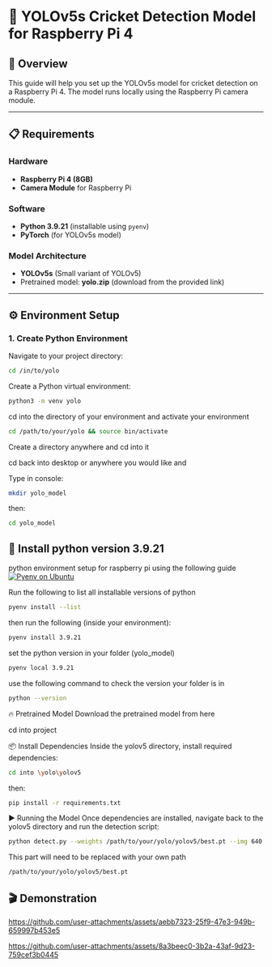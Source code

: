# 🦗 YOLOv5s Cricket Detection Model for Raspberry Pi 4

## 🚀 Overview
This guide will help you set up the YOLOv5s model for cricket detection on a Raspberry Pi 4. The model runs locally using the Raspberry Pi camera module.

---

## 📋 Requirements

### Hardware
- **Raspberry Pi 4 (8GB)**
- **Camera Module** for Raspberry Pi

### Software
- **Python 3.9.21** (installable using `pyenv`)
- **PyTorch** (for YOLOv5s model)
  
### Model Architecture
- **YOLOv5s** (Small variant of YOLOv5)
- Pretrained model: **yolo.zip** (download from the provided link)

---

## ⚙️ Environment Setup


### 1. Create Python Environment
Navigate to your project directory:

```bash
cd /in/to/yolo
```

Create a Python virtual environment:

```bash
python3 -m venv yolo
```

cd into the directory of your environment and activate your environment
```bash
cd /path/to/your/yolo && source bin/activate
```

Create a directory anywhere and cd into it

cd back into desktop or anywhere you would like and 

Type in console:
```bash
mkdir yolo_model
```
then:
```bash
cd yolo_model
```

## 🐍 Install python version 3.9.21

python environment setup for raspberry pi using the following guide    
[![Pyenv on Ubuntu](https://img.youtube.com/vi/1Zgo8M9yUtM/0.jpg)](https://www.youtube.com/watch?v=1Zgo8M9yUtM&t=58s)


Run the following to list all installable versions of python

```bash
pyenv install --list
```
then run the following (inside your environment):
```bash
pyenv install 3.9.21
```
set the python version in your folder (yolo_model)
```bash
pyenv local 3.9.21
```
use the following command to check the version your folder is in
```bash
python --version
```


🔥 Pretrained Model
Download the pretrained model from here

cd into project

📦 Install Dependencies
Inside the yolov5 directory, install required dependencies:
```bash
cd into \yolo\yolov5
```
then:
```bash
pip install -r requirements.txt
```
▶️ Running the Model
Once dependencies are installed, navigate back to the yolov5 directory and run the detection script:

```bash
python detect.py --weights /path/to/your/yolo/yolov5/best.pt --img 640 --source 0 --conf-thres 0.5 --iou-thres 0.4 --name cricket_inference
```

This part will need to be replaced with your own path
```bash
/path/to/your/yolo/yolov5/best.pt
```


## 🎬 Demonstration



https://github.com/user-attachments/assets/aebb7323-25f9-47e3-949b-659997b453e5




https://github.com/user-attachments/assets/8a3beec0-3b2a-43af-9d23-759cef3b0445


